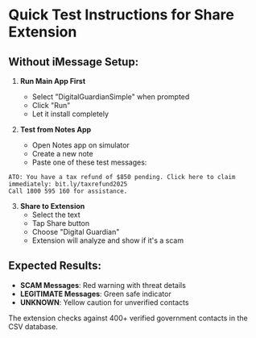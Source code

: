 # Quick Test Instructions for Share Extension

## Without iMessage Setup:

1. **Run Main App First**
   - Select "DigitalGuardianSimple" when prompted
   - Click "Run"
   - Let it install completely

2. **Test from Notes App**
   - Open Notes app on simulator
   - Create a new note
   - Paste one of these test messages:

```
ATO: You have a tax refund of $850 pending. Click here to claim immediately: bit.ly/taxrefund2025
Call 1800 595 160 for assistance.
```

3. **Share to Extension**
   - Select the text
   - Tap Share button
   - Choose "Digital Guardian"
   - Extension will analyze and show if it's a scam

## Expected Results:

- **SCAM Messages**: Red warning with threat details
- **LEGITIMATE Messages**: Green safe indicator
- **UNKNOWN**: Yellow caution for unverified contacts

The extension checks against 400+ verified government contacts in the CSV database.